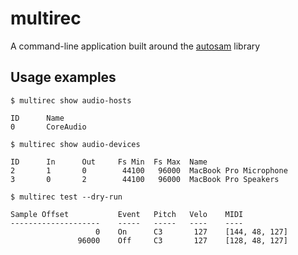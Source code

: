 # multirec

A command-line application built around the [autosam](https://crates.io/crates/autosam) library

## Usage examples

```
$ multirec show audio-hosts

ID      Name
0       CoreAudio
```

```shell
$ multirec show audio-devices

ID      In      Out     Fs Min  Fs Max  Name
2       1       0        44100   96000  MacBook Pro Microphone
3       0       2        44100   96000  MacBook Pro Speakers
```

```
$ multirec test --dry-run

Sample Offset           Event   Pitch   Velo    MIDI
--------------------    -----   -----   ----    ----
                   0    On      C3       127    [144, 48, 127]
               96000    Off     C3       127    [128, 48, 127]
```
